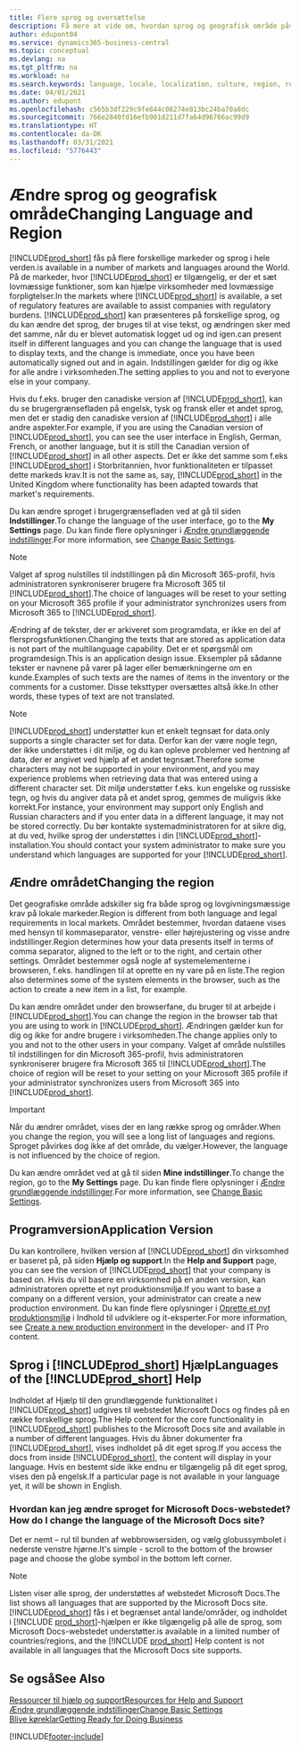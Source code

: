 ```yaml
---
title: Flere sprog og oversættelse
description: Få mere at vide om, hvordan sprog og geografisk område påvirker din oplevelse i Business Central. Skift sproget i brugergrænsefladen ved at gå til siden Indstillinger.
author: edupont04
ms.service: dynamics365-business-central
ms.topic: conceptual
ms.devlang: na
ms.tgt_pltfrm: na
ms.workload: na
ms.search.keywords: language, locale, localization, culture, region, regional settings
ms.date: 04/01/2021
ms.author: edupont
ms.openlocfilehash: c565b3df229c9fe844c08274e813bc24ba70a8dc
ms.sourcegitcommit: 766e2840fd16efb901d211d7fa64d96766ac99d9
ms.translationtype: HT
ms.contentlocale: da-DK
ms.lasthandoff: 03/31/2021
ms.locfileid: "5776443"
---
```

# <a name="changing-language-and-region"></a><span data-ttu-id="83865-104">Ændre sprog og geografisk område</span><span class="sxs-lookup"><span data-stu-id="83865-104">Changing Language and Region</span></span>

[!INCLUDE[prod_short](includes/prod_short.md)] <span data-ttu-id="83865-105">fås på flere forskellige markeder og sprog i hele verden.</span><span class="sxs-lookup"><span data-stu-id="83865-105">is available in a number of markets and languages around the World.</span></span> <span data-ttu-id="83865-106">På de markeder, hvor [!INCLUDE[prod_short](includes/prod_short.md)] er tilgængelig, er der et sæt lovmæssige funktioner, som kan hjælpe virksomheder med lovmæssige forpligtelser.</span><span class="sxs-lookup"><span data-stu-id="83865-106">In the markets where [!INCLUDE[prod_short](includes/prod_short.md)] is available, a set of regulatory features are available to assist companies with regulatory burdens.</span></span> [!INCLUDE[prod_short](includes/prod_short.md)] <span data-ttu-id="83865-107">kan præsenteres på forskellige sprog, og du kan ændre det sprog, der bruges til at vise tekst, og ændringen sker med det samme, når du er blevet automatisk logget ud og ind igen.</span><span class="sxs-lookup"><span data-stu-id="83865-107">can present itself in different languages and you can change the language that is used to display texts, and the change is immediate, once you have been automatically signed out and in again.</span></span> <span data-ttu-id="83865-108">Indstillingen gælder for dig og ikke for alle andre i virksomheden.</span><span class="sxs-lookup"><span data-stu-id="83865-108">The setting applies to you and not to everyone else in your company.</span></span>  

<span data-ttu-id="83865-109">Hvis du f.eks. bruger den canadiske version af [!INCLUDE[prod_short](includes/prod_short.md)], kan du se brugergrænsefladen på engelsk, tysk og fransk eller et andet sprog, men det er stadig den canadiske version af [!INCLUDE[prod_short](includes/prod_short.md)] i alle andre aspekter.</span><span class="sxs-lookup"><span data-stu-id="83865-109">For example, if you are using the Canadian version of [!INCLUDE[prod_short](includes/prod_short.md)], you can see the user interface in English, German, French, or another language, but it is still the Canadian version of [!INCLUDE[prod_short](includes/prod_short.md)] in all other aspects.</span></span> <span data-ttu-id="83865-110">Det er ikke det samme som f.eks [!INCLUDE[prod_short](includes/prod_short.md)] i Storbritannien, hvor funktionaliteten er tilpasset dette markeds krav.</span><span class="sxs-lookup"><span data-stu-id="83865-110">It is not the same as, say, [!INCLUDE[prod_short](includes/prod_short.md)] in the United Kingdom where functionality has been adapted towards that market's requirements.</span></span>  

<span data-ttu-id="83865-111">Du kan ændre sproget i brugergrænsefladen ved at gå til siden **Indstillinger**.</span><span class="sxs-lookup"><span data-stu-id="83865-111">To change the language of the user interface, go to the **My Settings** page.</span></span> <span data-ttu-id="83865-112">Du kan finde flere oplysninger i [Ændre grundlæggende indstillinger](ui-change-basic-settings.md#language).</span><span class="sxs-lookup"><span data-stu-id="83865-112">For more information, see [Change Basic Settings](ui-change-basic-settings.md#language).</span></span> 

> [!NOTE]  
> <span data-ttu-id="83865-113">Valget af sprog nulstilles til indstillingen på din Microsoft 365-profil, hvis administratoren synkroniserer brugere fra Microsoft 365 til [!INCLUDE[prod_short](includes/prod_short.md)].</span><span class="sxs-lookup"><span data-stu-id="83865-113">The choice of languages will be reset to your setting on your Microsoft 365 profile if your administrator synchronizes users from Microsoft 365 to [!INCLUDE[prod_short](includes/prod_short.md)].</span></span>

<span data-ttu-id="83865-114">Ændring af de tekster, der er arkiveret som programdata, er ikke en del af flersprogsfunktionen.</span><span class="sxs-lookup"><span data-stu-id="83865-114">Changing the texts that are stored as application data is not part of the multilanguage capability.</span></span> <span data-ttu-id="83865-115">Det er et spørgsmål om programdesign.</span><span class="sxs-lookup"><span data-stu-id="83865-115">This is an application design issue.</span></span> <span data-ttu-id="83865-116">Eksempler på sådanne tekster er navnene på varer på lager eller bemærkningerne om en kunde.</span><span class="sxs-lookup"><span data-stu-id="83865-116">Examples of such texts are the names of items in the inventory or the comments for a customer.</span></span> <span data-ttu-id="83865-117">Disse teksttyper oversættes altså ikke.</span><span class="sxs-lookup"><span data-stu-id="83865-117">In other words, these types of text are not translated.</span></span>  

> [!NOTE]  
> [!INCLUDE[prod_short](includes/prod_short.md)] <span data-ttu-id="83865-118">understøtter kun et enkelt tegnsæt for data.</span><span class="sxs-lookup"><span data-stu-id="83865-118">only supports a single character set for data.</span></span> <span data-ttu-id="83865-119">Derfor kan der være nogle tegn, der ikke understøttes i dit miljø, og du kan opleve problemer ved hentning af data, der er angivet ved hjælp af et andet tegnsæt.</span><span class="sxs-lookup"><span data-stu-id="83865-119">Therefore some characters may not be supported in your environment, and you may experience problems when retrieving data that was entered using a different character set.</span></span> <span data-ttu-id="83865-120">Dit miljø understøtter f.eks. kun engelske og russiske tegn, og hvis du angiver data på et andet sprog, gemmes de muligvis ikke korrekt.</span><span class="sxs-lookup"><span data-stu-id="83865-120">For instance, your environment may support only English and Russian characters and if you enter data in a different language, it may not be stored correctly.</span></span> <span data-ttu-id="83865-121">Du bør kontakte systemadministratoren for at sikre dig, at du ved, hvilke sprog der understøttes i din [!INCLUDE[prod_short](includes/prod_short.md)]-installation.</span><span class="sxs-lookup"><span data-stu-id="83865-121">You should contact your system administrator to make sure you understand which languages are supported for your [!INCLUDE[prod_short](includes/prod_short.md)].</span></span>  

## <a name="changing-the-region"></a><span data-ttu-id="83865-122">Ændre området</span><span class="sxs-lookup"><span data-stu-id="83865-122">Changing the region</span></span>
<span data-ttu-id="83865-123">Det geografiske område adskiller sig fra både sprog og lovgivningsmæssige krav på lokale markeder.</span><span class="sxs-lookup"><span data-stu-id="83865-123">Region is different from both language and legal requirements in local markets.</span></span> <span data-ttu-id="83865-124">Området bestemmer, hvordan dataene vises med hensyn til kommaseparator, venstre- eller højrejustering og visse andre indstillinger.</span><span class="sxs-lookup"><span data-stu-id="83865-124">Region determines how your data presents itself in terms of comma separator, aligned to the left or to the right, and certain other settings.</span></span> <span data-ttu-id="83865-125">Området bestemmer også nogle af systemelementerne i browseren, f.eks. handlingen til at oprette en ny vare på en liste.</span><span class="sxs-lookup"><span data-stu-id="83865-125">The region also determines some of the system elements in the browser, such as the action to create a new item in a list, for example.</span></span>  

<span data-ttu-id="83865-126">Du kan ændre området under den browserfane, du bruger til at arbejde i [!INCLUDE[prod_short](includes/prod_short.md)].</span><span class="sxs-lookup"><span data-stu-id="83865-126">You can change the region in the browser tab that you are using to work in [!INCLUDE[prod_short](includes/prod_short.md)].</span></span> <span data-ttu-id="83865-127">Ændringen gælder kun for dig og ikke for andre brugere i virksomheden.</span><span class="sxs-lookup"><span data-stu-id="83865-127">The change applies only to you and not to the other users in your company.</span></span>  <span data-ttu-id="83865-128">Valget af område nulstilles til indstillingen for din Microsoft 365-profil, hvis administratoren synkroniserer brugere fra Microsoft 365 til [!INCLUDE[prod_short](includes/prod_short.md)].</span><span class="sxs-lookup"><span data-stu-id="83865-128">The choice of region will be reset to your setting on your Microsoft 365 profile if your administrator synchronizes users from Microsoft 365 into [!INCLUDE[prod_short](includes/prod_short.md)].</span></span>

> [!IMPORTANT]  
> <span data-ttu-id="83865-129">Når du ændrer området, vises der en lang række sprog og områder.</span><span class="sxs-lookup"><span data-stu-id="83865-129">When you change the region, you will see a long list of languages and regions.</span></span> <span data-ttu-id="83865-130">Sproget påvirkes dog ikke af det område, du vælger.</span><span class="sxs-lookup"><span data-stu-id="83865-130">However, the language is not influenced by the choice of region.</span></span>  

<span data-ttu-id="83865-131">Du kan ændre området ved at gå til siden **Mine indstillinger**.</span><span class="sxs-lookup"><span data-stu-id="83865-131">To change the region, go to the **My Settings** page.</span></span> <span data-ttu-id="83865-132">Du kan finde flere oplysninger i [Ændre grundlæggende indstillinger](ui-change-basic-settings.md).</span><span class="sxs-lookup"><span data-stu-id="83865-132">For more information, see [Change Basic Settings](ui-change-basic-settings.md).</span></span>  

## <a name="application-version"></a><span data-ttu-id="83865-133">Programversion</span><span class="sxs-lookup"><span data-stu-id="83865-133">Application Version</span></span>

<span data-ttu-id="83865-134">Du kan kontrollere, hvilken version af [!INCLUDE[prod_short](includes/prod_short.md)] din virksomhed er baseret på, på siden **Hjælp og support**.</span><span class="sxs-lookup"><span data-stu-id="83865-134">In the **Help and Support** page, you can see the version of [!INCLUDE[prod_short](includes/prod_short.md)] that your company is based on.</span></span> <span data-ttu-id="83865-135">Hvis du vil basere en virksomhed på en anden version, kan administratoren oprette et nyt produktionsmiljø.</span><span class="sxs-lookup"><span data-stu-id="83865-135">If you want to base a company on a different version, your administrator can create a new production environment.</span></span> <span data-ttu-id="83865-136">Du kan finde flere oplysninger i [Oprette et nyt produktionsmiljø](/dynamics365/business-central/dev-itpro/administration/tenant-admin-center-environments#create-a-new-production-environment) i Indhold til udviklere og it-eksperter.</span><span class="sxs-lookup"><span data-stu-id="83865-136">For more information, see [Create a new production environment](/dynamics365/business-central/dev-itpro/administration/tenant-admin-center-environments#create-a-new-production-environment) in the developer- and IT Pro content.</span></span>  

## <a name="languages-of-the-prod_short-help"></a><span data-ttu-id="83865-137">Sprog i [!INCLUDE[prod_short](includes/prod_short.md)] Hjælp</span><span class="sxs-lookup"><span data-stu-id="83865-137">Languages of the [!INCLUDE[prod_short](includes/prod_short.md)] Help</span></span>

<span data-ttu-id="83865-138">Indholdet af Hjælp til den grundlæggende funktionalitet i [!INCLUDE[prod_short](includes/prod_short.md)] udgives til webstedet Microsoft Docs og findes på en række forskellige sprog.</span><span class="sxs-lookup"><span data-stu-id="83865-138">The Help content for the core functionality in [!INCLUDE[prod_short](includes/prod_short.md)] publishes to the Microsoft Docs site and available in a number of different languages.</span></span> <span data-ttu-id="83865-139">Hvis du åbner dokumenter fra [!INCLUDE[prod_short](includes/prod_short.md)], vises indholdet på dit eget sprog.</span><span class="sxs-lookup"><span data-stu-id="83865-139">If you access the docs from inside [!INCLUDE[prod_short](includes/prod_short.md)], the content will display in your language.</span></span> <span data-ttu-id="83865-140">Hvis en bestemt side ikke endnu er tilgængelig på dit eget sprog, vises den på engelsk.</span><span class="sxs-lookup"><span data-stu-id="83865-140">If a particular page is not available in your language yet, it will be shown in English.</span></span>

### <a name="how-do-i-change-the-language-of-the-microsoft-docs-site"></a><span data-ttu-id="83865-141">Hvordan kan jeg ændre sproget for Microsoft Docs-webstedet?</span><span class="sxs-lookup"><span data-stu-id="83865-141">How do I change the language of the Microsoft Docs site?</span></span>

<span data-ttu-id="83865-142">Det er nemt – rul til bunden af webbrowsersiden, og vælg globussymbolet i nederste venstre hjørne.</span><span class="sxs-lookup"><span data-stu-id="83865-142">It's simple - scroll to the bottom of the browser page and choose the globe symbol in the bottom left corner.</span></span>

> [!NOTE]  
> <span data-ttu-id="83865-143">Listen viser alle sprog, der understøttes af webstedet Microsoft Docs.</span><span class="sxs-lookup"><span data-stu-id="83865-143">The list shows all languages that are supported by the Microsoft Docs site.</span></span> [!INCLUDE[prod_short](includes/prod_short.md)] <span data-ttu-id="83865-144">fås i et begrænset antal lande/områder, og indholdet i [!INCLUDE [prod_short](includes/prod_short.md)]-hjælpen er ikke tilgængelig på alle de sprog, som Microsoft Docs-webstedet understøtter.</span><span class="sxs-lookup"><span data-stu-id="83865-144">is available in a limited number of countries/regions, and the [!INCLUDE [prod_short](includes/prod_short.md)] Help content is not available in all languages that the Microsoft Docs site supports.</span></span>

## <a name="see-also"></a><span data-ttu-id="83865-145">Se også</span><span class="sxs-lookup"><span data-stu-id="83865-145">See Also</span></span>

[<span data-ttu-id="83865-146">Ressourcer til hjælp og support</span><span class="sxs-lookup"><span data-stu-id="83865-146">Resources for Help and Support</span></span>](product-help-and-support.md)  
[<span data-ttu-id="83865-147">Ændre grundlæggende indstillinger</span><span class="sxs-lookup"><span data-stu-id="83865-147">Change Basic Settings</span></span>](ui-change-basic-settings.md)  
[<span data-ttu-id="83865-148">Blive køreklar</span><span class="sxs-lookup"><span data-stu-id="83865-148">Getting Ready for Doing Business</span></span>](ui-get-ready-business.md)  


[!INCLUDE[footer-include](includes/footer-banner.md)]